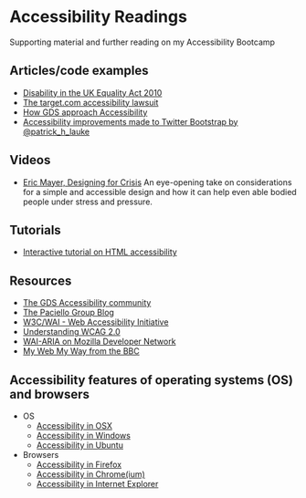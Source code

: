 Accessibility Readings
=======================

Supporting material and further reading on my Accessibility Bootcamp

## Articles/code examples
* [Disability in the UK Equality Act 2010](https://www.gov.uk/definition-of-disability-under-equality-act-2010)
* [The target.com accessibility lawsuit](https://www.w3.org/WAI/bcase/target-case-study)
* [How GDS approach Accessibility](https://www.gov.uk/service-manual/helping-people-to-use-your-service/making-your-service-accessible-an-introduction)
* [Accessibility improvements made to Twitter Bootstrap by @patrick_h_lauke](https://github.com/twbs/bootstrap/pulls?q=is%3Apr+author%3Apatrickhlauke)

## Videos
* [Eric Mayer, Designing for Crisis](https://vimeo.com/148927676)
An eye-opening take on considerations for a simple and accessible design and how it can help even able bodied people under stress and pressure.

## Tutorials
* [Interactive tutorial on HTML accessibility](https://teachaccess.github.io/tutorial/)

## Resources
* [The GDS Accessibility community](https://www.gov.uk/service-manual/communities/accessibility-community)
* [The Paciello Group Blog](https://www.paciellogroup.com/blog/)
* [W3C/WAI - Web Accessibility Initiative](https://www.w3.org/standards/webdesign/accessibility)
* [Understanding WCAG 2.0](https://www.w3.org/TR/UNDERSTANDING-WCAG20/)
* [WAI-ARIA on Mozilla Developer Network](https://developer.mozilla.org/docs/Web/Accessibility/ARIA)
* [My Web My Way from the BBC](http://www.bbc.co.uk/accessibility/)

## Accessibility features of operating systems (OS) and browsers
* OS
  * [Accessibility in OSX](http://www.apple.com/uk/accessibility/osx/)
  * [Accessibility in Windows](https://www.microsoft.com/enable/products/windows7/)
  * [Accessibility in Ubuntu](https://help.ubuntu.com/community/Accessibility)
* Browsers
  * [Accessibility in Firefox](https://developer.mozilla.org/en-US/docs/Mozilla/Accessibility/Accessibility_Features_in_Firefox)
  * [Accessibility in Chrome(ium)](https://www.chromium.org/developers/design-documents/accessibility)
  * [Accessibility in Internet Explorer](https://www.microsoft.com/enable/products/ie11/)

